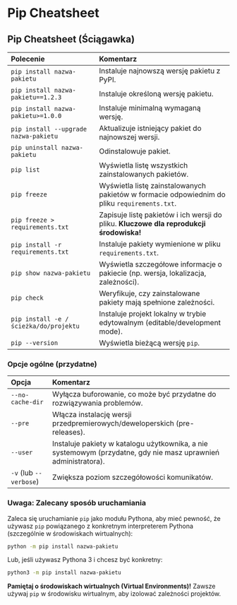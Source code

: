 # Pip Cheatsheet

## Pip Cheatsheet (Ściągawka)

| Polecenie                             | Komentarz                                                                                    |
| :------------------------------------ | :------------------------------------------------------------------------------------------- |
| `pip install nazwa-pakietu`           | Instaluje najnowszą wersję pakietu z PyPI.                                                   |
| `pip install nazwa-pakietu==1.2.3`    | Instaluje określoną wersję pakietu.                                                          |
| `pip install nazwa-pakietu>=1.0.0`    | Instaluje minimalną wymaganą wersję.                                                         |
| `pip install --upgrade nazwa-pakietu` | Aktualizuje istniejący pakiet do najnowszej wersji.                                          |
| `pip uninstall nazwa-pakietu`         | Odinstalowuje pakiet.                                                                        |
| `pip list`                            | Wyświetla listę wszystkich zainstalowanych pakietów.                                         |
| `pip freeze`                          | Wyświetla listę zainstalowanych pakietów w formacie odpowiednim do pliku `requirements.txt`. |
| `pip freeze > requirements.txt`       | Zapisuje listę pakietów i ich wersji do pliku. **Kluczowe dla reprodukcji środowiska\!**     |
| `pip install -r requirements.txt`     | Instaluje pakiety wymienione w pliku `requirements.txt`.                                     |
| `pip show nazwa-pakietu`              | Wyświetla szczegółowe informacje o pakiecie (np. wersja, lokalizacja, zależności).           |
| `pip check`                           | Weryfikuje, czy zainstalowane pakiety mają spełnione zależności.                             |
| `pip install -e /ścieżka/do/projektu` | Instaluje projekt lokalny w trybie edytowalnym (editable/development mode).                  |
| `pip --version`                       | Wyświetla bieżącą wersję `pip`.                                                              |

### Opcje ogólne (przydatne)

| Opcja                  | Komentarz                                                                                                      |
| :--------------------- | :------------------------------------------------------------------------------------------------------------- |
| `--no-cache-dir`       | Wyłącza buforowanie, co może być przydatne do rozwiązywania problemów.                                         |
| `--pre`                | Włącza instalację wersji przedpremierowych/deweloperskich (pre-releases).                                      |
| `--user`               | Instaluje pakiety w katalogu użytkownika, a nie systemowym (przydatne, gdy nie masz uprawnień administratora). |
| `-v` (lub `--verbose`) | Zwiększa poziom szczegółowości komunikatów.                                                                    |

### Uwaga: Zalecany sposób uruchamiania

Zaleca się uruchamianie `pip` jako modułu Pythona, aby mieć pewność, że używasz `pip` powiązanego z konkretnym interpreterem Pythona (szczególnie w środowiskach wirtualnych):

```bash
python -m pip install nazwa-pakietu
```

Lub, jeśli używasz Pythona 3 i chcesz być konkretny:

```bash
python3 -m pip install nazwa-pakietu
```

**Pamiętaj o środowiskach wirtualnych (Virtual Environments)\!** Zawsze używaj `pip` w środowisku wirtualnym, aby izolować zależności projektów.